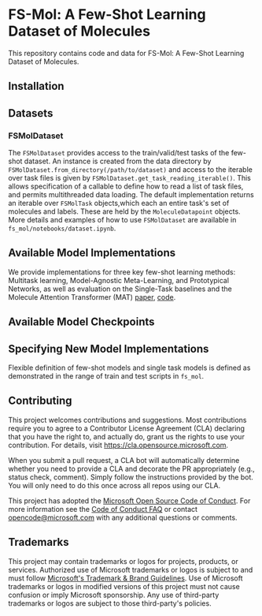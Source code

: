 # FS-Mol: A Few-Shot Learning Dataset of Molecules

This repository contains code and data for FS-Mol: A Few-Shot Learning Dataset of Molecules. 

## Installation

## Datasets

### FSMolDataset
The `FSMolDataset` provides access to the train/valid/test tasks of the few-shot dataset. An instance is created from the data directory by `FSMolDataset.from_directory(/path/to/dataset)` and access to the iterable over task files is given by `FSMolDataset.get_task_reading_iterable()`. This allows specification of a callable to define how to read a list of task files, and permits multithreaded data loading. The default implementation returns an iterable over `FSMolTask` objects,which each an entire task's set of molecules and labels. These are held by the `MoleculeDatapoint` objects. More details and examples of how to use `FSMolDataset` are available in `fs_mol/notebooks/dataset.ipynb`.

## Available Model Implementations

We provide implementations for three key few-shot learning methods: Multitask learning, Model-Agnostic Meta-Learning, and Prototypical Networks, as well as evaluation on the Single-Task baselines and the Molecule Attention Transformer (MAT) [paper](https://arxiv.org/abs/2002.08264v1), [code](https://github.com/lucidrains/molecule-attention-transformer). 

## Available Model Checkpoints

## Specifying New Model Implementations

Flexible definition of few-shot models and single task models is defined as demonstrated in the range of train and test scripts in `fs_mol`. 


## Contributing

This project welcomes contributions and suggestions.  Most contributions require you to agree to a
Contributor License Agreement (CLA) declaring that you have the right to, and actually do, grant us
the rights to use your contribution. For details, visit https://cla.opensource.microsoft.com.

When you submit a pull request, a CLA bot will automatically determine whether you need to provide
a CLA and decorate the PR appropriately (e.g., status check, comment). Simply follow the instructions
provided by the bot. You will only need to do this once across all repos using our CLA.

This project has adopted the [Microsoft Open Source Code of Conduct](https://opensource.microsoft.com/codeofconduct/).
For more information see the [Code of Conduct FAQ](https://opensource.microsoft.com/codeofconduct/faq/) or
contact [opencode@microsoft.com](mailto:opencode@microsoft.com) with any additional questions or comments.

## Trademarks

This project may contain trademarks or logos for projects, products, or services. Authorized use of Microsoft 
trademarks or logos is subject to and must follow 
[Microsoft's Trademark & Brand Guidelines](https://www.microsoft.com/en-us/legal/intellectualproperty/trademarks/usage/general).
Use of Microsoft trademarks or logos in modified versions of this project must not cause confusion or imply Microsoft sponsorship.
Any use of third-party trademarks or logos are subject to those third-party's policies.
